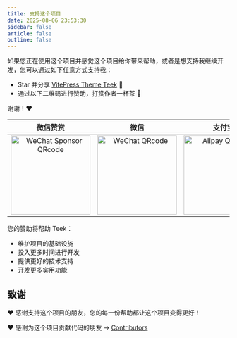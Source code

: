 ```yaml
---
title: 支持这个项目
date: 2025-08-06 23:53:30
sidebar: false
article: false
outline: false
---
```


如果您正在使用这个项目并感觉这个项目给你带来帮助，或者是想支持我继续开发，您可以通过如下任意方式支持我：

- Star 并分享 [VitePress Theme Teek](https://github.com/Kele-Bingtang/vitepress-theme-teek) 🚀
- 通过以下二维码进行赞助，打赏作者一杯茶 🍵

谢谢！❤️

|                                   微信赞赏                                   |                               微信                               |                            支付宝                            |
| :--------------------------------------------------------------------------: | :--------------------------------------------------------------: | :----------------------------------------------------------: |
| <img src="/qrcode/wechat-sponsor.jpg" alt="WeChat Sponsor QRcode" width=180> | <img src="/qrcode/wechat-pay.jpg" alt="WeChat QRcode" width=180> | <img src="/qrcode/alipay.jpg" alt="Alipay QRcode" width=180> |

您的赞助将帮助 Teek：

- 维护项目的基础设施
- 投入更多时间进行开发
- 提供更好的技术支持
- 开发更多实用功能

## 致谢

❤️ 感谢支持这个项目的朋友，您的每一份帮助都让这个项目变得更好！

❤️ 感谢为这个项目贡献代码的朋友 → [Contributors](https://github.com/Kele-Bingtang/vitepress-theme-teek/graphs/contributors)

<style scoped>
.vp-doc table:focus-visible {
  outline: none;
}

.vp-doc th {
  border: 1px solid var(--vp-c-divider);
}

.vp-doc td {
  border: 1px solid var(--vp-c-divider);
}

img {
  display: inline-block;
}
</style>

